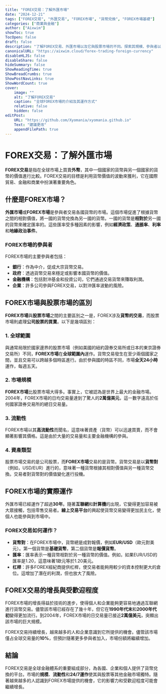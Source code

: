 ```yaml
---
title: "FOREX交易：了解外匯市場"
date: "2024-12-21"
tags: ["FOREX交易", "外匯交易", "FOREX市場", "貨幣兌換", "FOREX市場基礎"]
categories: ["商業與金融"]
author: ["Aixwim"]
showToc: true
TocOpen: false
draft: false
description: "了解FOREX交易、外匯市場以及它與股票市場的不同。探索其規模、參與者以及全球貨幣交易的運作方式。"
canonicalURL: "https://aixwim.cloud/forex-trading-foreign-currency"
disableHLJS: false
disableShare: false
hideSummary: false
ShowReadingTime: true
ShowBreadCrumbs: true
ShowPostNavLinks: true
ShowWordCount: true
cover:
    image: ""
    alt: "了解FOREX交易"
    caption: "全球FOREX市場的介紹及其運作方式"
    relative: false
    hidden: false
editPost:
    URL: "https://github.com/Xyomania/xyomania.github.io"
    Text: "建議更改"
    appendFilePath: true
---
```


# FOREX交易：了解外匯市場

**FOREX交易**是指在全球市場上買賣**外幣**，其中一個國家的貨幣與另一個國家的貨幣的價值進行比較。FOREX交易的目標是利用貨幣價值的波動來獲利，它在國際貿易、金融和商業中扮演著重要角色。

## 什麼是FOREX市場？

**外匯市場**或**FOREX市場**是參與者交易各國貨幣的市場。這個市場促進了根據貨幣之間的相對價值，將一國的貨幣兌換為另一國的貨幣。一國的貨幣是**相對於**另一國的貨幣來確定匯率的。這些匯率受多種因素的影響，例如**經濟政策**、**通脹率**、**利率**和**地緣政治事件**。

### FOREX市場的參與者

FOREX市場的主要參與者包括：
- **銀行**：作為中介，促成大宗貨幣交易。
- **政府**：透過貨幣交易來穩定或影響本國貨幣的價值。
- **金融機構**：包括對沖基金和投資公司，它們通過交易貨幣來賺取利潤。
- **企業**：許多公司參與FOREX交易，以對沖匯率波動的風險。

## FOREX市場與股票市場的區別

**FOREX市場**與**股票市場**之間的主要區別之一是，FOREX涉及**貨幣的交易**，而股票市場則處理**公司股票的買賣**。以下是幾項區別：

### 1. **全球範圍**
與通常局限於國家邊界的股票市場（例如美國的紐約證券交易所或日本的東京證券交易所）不同，**FOREX市場**在**全球範圍內**運作。貨幣交易發生在至少兩個國家之間，並且交易可以跨越多個時區進行。由於參與國的時區不同，市場**全天24小時**運作，每週五天。

### 2. **市場規模**
**FOREX市場**比股票市場大得多。事實上，它被認為是世界上最大的金融市場。2004年，FOREX市場的日均交易量達到了驚人的**2萬億美元**，這一數字遠高於任何國家證券交易所的總日交易量。

### 3. **流動性**
FOREX市場以其**高流動性**而聞名，這意味著資產（貨幣）可以迅速買賣，而不會顯著影響其價格。這是由於大量的交易量和主要金融機構的參與。

### 4. **資產類型**
股票市場交易的是公司股票，而**FOREX市場**交易的是貨幣。貨幣交易是以**貨幣對**（例如，USD/EUR）進行的，意味著一種貨幣根據其相對價值與另一種貨幣交換。交易者對貨幣對的價值變化進行投機。

## FOREX市場的實際運作

外匯市場已經運作了超過**30年**。隨著**互聯網**和**計算機**的出現，它變得更加容易被大眾接觸，包括零售交易者。**線上交易平台**的興起使貨幣交易變得更加民主化，使個人也能參與到市場中。

### FOREX交易如何運作？

- **貨幣對**：在FOREX市場中，貨幣總是成對報價，例如**EUR/USD**（歐元對美元）。第一個貨幣是**基礎貨幣**，第二個貨幣是**報價貨幣**。
- **匯率**：匯率表示一種貨幣相對於另一種貨幣的價值。例如，如果EUR/USD的匯率是1.20，這意味著1歐元等於1.20美元。
- **杠桿**：許多FOREX經紀商提供杠桿，使交易者能夠用較少的資本控制更大的倉位。這增加了潛在的利潤，但也放大了風險。

## FOREX交易的增長與受歡迎程度

FOREX市場的增長得益於技術的進步，使得個人和企業能夠更容易地通過互聯網進行貨幣交易。儘管該市場已經存在了幾十年，但它在**1990年代末**和**2000年代初**變得更加流行。到2004年，FOREX市場的日交易量已接近**2萬億美元**，突顯出該市場的巨大規模。

FOREX交易持續增長，越來越多的人和企業意識到它所提供的機會。儘管該市場僅占全球交易量的**10%**，但預計隨著更多參與者加入，市場份額將繼續增加。

## 結論

FOREX交易是全球金融體系的重要組成部分，為各國、企業和個人提供了貨幣兌換的平台。市場的**規模**、**流動性**和**24/7運作**使其與股票等其他金融市場獨特。隨著越來越多的人認識到FOREX市場提供的機會，它的影響力和受歡迎程度可能會繼續增長。
